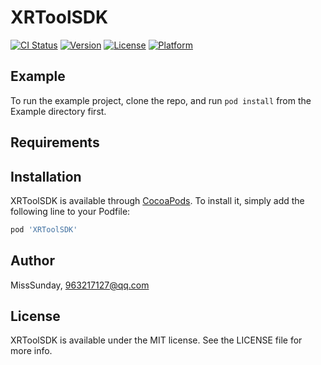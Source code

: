 # XRToolSDK

[![CI Status](https://img.shields.io/travis/MissSunday/XRToolSDK.svg?style=flat)](https://travis-ci.org/MissSunday/XRToolSDK)
[![Version](https://img.shields.io/cocoapods/v/XRToolSDK.svg?style=flat)](https://cocoapods.org/pods/XRToolSDK)
[![License](https://img.shields.io/cocoapods/l/XRToolSDK.svg?style=flat)](https://cocoapods.org/pods/XRToolSDK)
[![Platform](https://img.shields.io/cocoapods/p/XRToolSDK.svg?style=flat)](https://cocoapods.org/pods/XRToolSDK)

## Example

To run the example project, clone the repo, and run `pod install` from the Example directory first.

## Requirements

## Installation

XRToolSDK is available through [CocoaPods](https://cocoapods.org). To install
it, simply add the following line to your Podfile:

```ruby
pod 'XRToolSDK'
```

## Author

MissSunday, 963217127@qq.com

## License

XRToolSDK is available under the MIT license. See the LICENSE file for more info.
